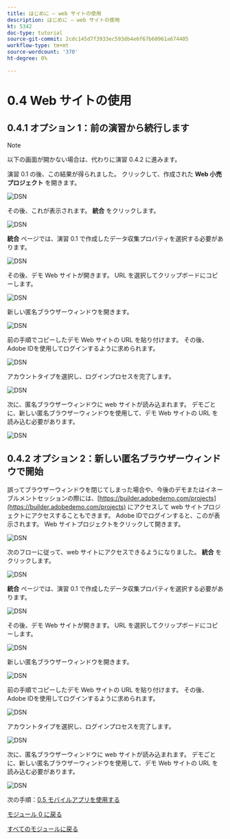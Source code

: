 ```yaml
---
title: はじめに – web サイトの使用
description: はじめに – web サイトの使用
kt: 5342
doc-type: tutorial
source-git-commit: 2cdc145d7f3933ec593db4e6f67b60961a674405
workflow-type: tm+mt
source-wordcount: '370'
ht-degree: 0%

---
```


# 0.4 Web サイトの使用

## 0.4.1 オプション 1：前の演習から続行します

>[!NOTE]
>
>以下の画面が開かない場合は、代わりに演習 0.4.2 に進みます。

演習 0.1 の後、この結果が得られました。 クリックして、作成された **Web 小売プロジェクト** を開きます。

![DSN](./images/dsn5a.png)

その後、これが表示されます。 **統合** をクリックします。

![DSN](./images/web1.png)

**統合** ページでは、演習 0.1 で作成したデータ収集プロパティを選択する必要があります。

![DSN](./images/web2.png)

その後、デモ Web サイトが開きます。 URL を選択してクリップボードにコピーします。

![DSN](./images/web3.png)

新しい匿名ブラウザーウィンドウを開きます。

![DSN](./images/web4.png)

前の手順でコピーしたデモ Web サイトの URL を貼り付けます。 その後、Adobe IDを使用してログインするように求められます。

![DSN](./images/web5.png)

アカウントタイプを選択し、ログインプロセスを完了します。

![DSN](./images/web6.png)

次に、匿名ブラウザーウィンドウに web サイトが読み込まれます。 デモごとに、新しい匿名ブラウザーウィンドウを使用して、デモ Web サイトの URL を読み込む必要があります。

![DSN](./images/web7.png)

## 0.4.2 オプション 2：新しい匿名ブラウザーウィンドウで開始

誤ってブラウザーウィンドウを閉じてしまった場合や、今後のデモまたはイネーブルメントセッションの際には、[https://builder.adobedemo.com/projects](https://builder.adobedemo.com/projects) にアクセスして web サイトプロジェクトにアクセスすることもできます。 Adobe IDでログインすると、このが表示されます。 Web サイトプロジェクトをクリックして開きます。

![DSN](./images/web8.png)

次のフローに従って、web サイトにアクセスできるようになりました。 **統合** をクリックします。

![DSN](./images/web1.png)

**統合** ページでは、演習 0.1 で作成したデータ収集プロパティを選択する必要があります。

![DSN](./images/web2.png)

その後、デモ Web サイトが開きます。 URL を選択してクリップボードにコピーします。

![DSN](./images/web3.png)

新しい匿名ブラウザーウィンドウを開きます。

![DSN](./images/web4.png)

前の手順でコピーしたデモ Web サイトの URL を貼り付けます。 その後、Adobe IDを使用してログインするように求められます。

![DSN](./images/web5.png)

アカウントタイプを選択し、ログインプロセスを完了します。

![DSN](./images/web6.png)

次に、匿名ブラウザーウィンドウに web サイトが読み込まれます。 デモごとに、新しい匿名ブラウザーウィンドウを使用して、デモ Web サイトの URL を読み込む必要があります。

![DSN](./images/web7.png)

次の手順：[0.5 モバイルアプリを使用する ](./ex5.md)

[モジュール 0 に戻る](./getting-started.md)

[すべてのモジュールに戻る](./../../../overview.md)
